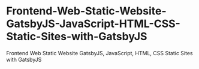 # Frontend-Web-Static-Website-GatsbyJS-JavaScript-HTML-CSS-Static-Sites-with-GatsbyJS
Frontend Web Static Website GatsbyJS, JavaScript, HTML, CSS Static Sites with GatsbyJS
